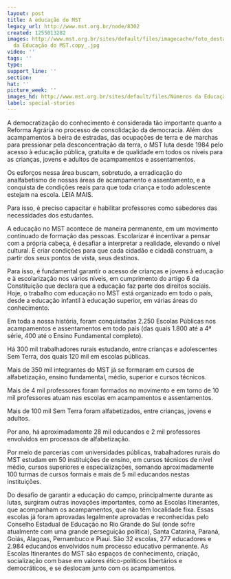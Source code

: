 ```yaml
---
layout: post
title: A educação do MST
legacy_url: http://www.mst.org.br/node/8302
created: 1255013282
images: http://www.mst.org.br/sites/default/files/imagecache/foto_destaque/Números
  da Educação do MST.copy_.jpg
video: ''
tags: ''
type: 
support_line: ''
section: 
hat: ''
picture_week: ''
images_hd: http://www.mst.org.br/sites/default/files/Números da Educação do MST.copy_.jpg
label: special-stories
---
```

A democratização do conhecimento é considerada tão importante quanto a Reforma Agrária no processo de consolidação da democracia. Além dos acampamentos à beira de estradas, das ocupações de terra e de marchas para pressionar pela desconcentração da terra, o MST luta desde 1984 pelo acesso à educação pública, gratuita e de qualidade em todos os níveis para as crianças, jovens e adultos de acampamentos e assentamentos.

Os esforços nessa área buscam, sobretudo, a erradicação do analfabetismo de nossas áreas de acampamento e assentamento, e a conquista de condições reais para que toda criança e todo adolescente estejam na escola. LEIA MAIS.
<!--break-->
Para isso, é preciso capacitar e habilitar professores como sabedores das necessidades dos estudantes. 

A educação no MST acontece de maneira permanente, em um movimento continuado de formação das pessoas. Escolarizar é incentivar a pensar com a própria cabeça, é desafiar a interpretar a realidade, elevando o nível cultural. É criar condições para que cada cidadão e cidadã construam, a partir dos seus pontos de vista, seus destinos. 

Para isso, é fundamental garantir o acesso de crianças e jovens à educação e à escolarização nos vários níveis, em cumprimento do artigo 6 da Constituição que declara que a educação faz parte dos direitos sociais. Hoje, o trabalho com educação no MST está organizado em todo o país, desde a educação infantil à educação superior, em várias áreas do conhecimento. 

Em toda a nossa história, foram conquistadas 2.250 Escolas Públicas nos acampamentos e assentamentos em todo país (das quais 1.800 até a 4ª série, 400 até o Ensino Fundamental completo).
 
Há 300 mil trabalhadores rurais estudando, entre crianças e adolescentes Sem Terra, dos quais 120 mil em escolas públicas. 

Mais de 350 mil integrantes do MST já se formaram em cursos de alfabetização, ensino fundamental, médio, superior e cursos técnicos. 

Mais de 4 mil professores foram formados no movimento e em torno de 10 mil professores atuam nas escolas em acampamentos e assentamentos. 

Mais de 100 mil Sem Terra foram alfabetizados, entre crianças, jovens e adultos. 

Por ano, há aproximadamente 28 mil educandos e 2 mil professores envolvidos em processos de alfabetização. 

Por meio de parcerias com universidades públicas, trabalhadores rurais do MST estudam em 50 instituições de ensino, em cursos técnicos de nível médio, cursos superiores e especializações, somando aproximadamente 100 turmas de cursos formais e mais de 5 mil educandos nestas instituições. 

Do desafio de garantir a educação do campo, principalmente durante as lutas, surgiram outras inovações importantes, como as Escolas Itinerantes, que acompanham os acampamentos, que não têm localidade fixa. Essas escolas já foram aprovadas legalmente aprovadas e reconhecidas pelo Conselho Estadual de Educação no Rio Grande do Sul (onde sofre atualmente com uma grande perseguição política), Santa Catarina, Paraná, Goiás, Alagoas, Pernambuco e Piauí. São 32 escolas, 277 educadores e 2.984 educandos envolvidos num processo educativo permanente. As Escolas Itinerantes do MST são espaços de conhecimento, criação, socialização com base em valores ético-políticos libertários e democráticos, e se deslocam junto com os acampamentos.
